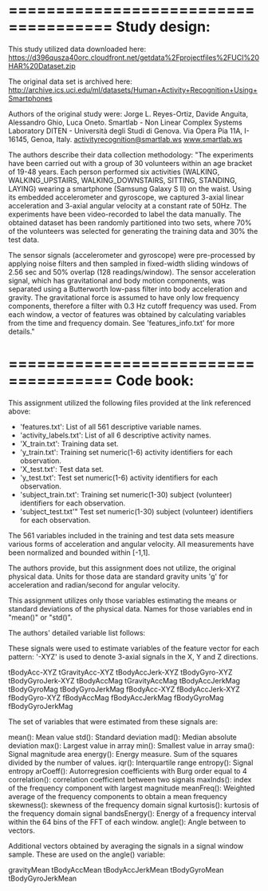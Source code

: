 =====================================
Study design:
=====================================
This study utilized data downloaded here:
https://d396qusza40orc.cloudfront.net/getdata%2Fprojectfiles%2FUCI%20HAR%20Dataset.zip

The original data set is archived here:
http://archive.ics.uci.edu/ml/datasets/Human+Activity+Recognition+Using+Smartphones

Authors of the original study were:
Jorge L. Reyes-Ortiz, Davide Anguita, Alessandro Ghio, Luca Oneto.
Smartlab - Non Linear Complex Systems Laboratory
DITEN - Università degli Studi di Genova.
Via Opera Pia 11A, I-16145, Genoa, Italy.
activityrecognition@smartlab.ws
www.smartlab.ws

The authors describe their data collection methodology:
"The experiments have been carried out with a group of 30 volunteers within an age bracket of 19-48 years. Each person performed six activities (WALKING, WALKING_UPSTAIRS, WALKING_DOWNSTAIRS, SITTING, STANDING, LAYING) wearing a smartphone (Samsung Galaxy S II) on the waist. Using its embedded accelerometer and gyroscope, we captured 3-axial linear acceleration and 3-axial angular velocity at a constant rate of 50Hz. The experiments have been video-recorded to label the data manually. The obtained dataset has been randomly partitioned into two sets, where 70% of the volunteers was selected for generating the training data and 30% the test data. 

The sensor signals (accelerometer and gyroscope) were pre-processed by applying noise filters and then sampled in fixed-width sliding windows of 2.56 sec and 50% overlap (128 readings/window). The sensor acceleration signal, which has gravitational and body motion components, was separated using a Butterworth low-pass filter into body acceleration and gravity. The gravitational force is assumed to have only low frequency components, therefore a filter with 0.3 Hz cutoff frequency was used. From each window, a vector of features was obtained by calculating variables from the time and frequency domain. See 'features_info.txt' for more details."

=====================================
Code book:
=====================================
This assignment utilized the following files provided at the link referenced above:
 - 'features.txt': List of all 561 descriptive variable names.
 - 'activity_labels.txt': List of all 6 descriptive activity names.
 - 'X_train.txt': Training data set.
 - 'y_train.txt': Training set numeric(1-6) activity identifiers for each observation.
 - 'X_test.txt': Test data set.
 - 'y_test.txt': Test set numeric(1-6) activity identifiers for each observation.
 - 'subject_train.txt': Training set numeric(1-30) subject (volunteer) identifiers for each observation.
 - 'subject_test.txt'" Test set numeric(1-30) subject (volunteer) identifiers for each observation.

The 561 variables included in the training and test data sets measure various forms of acceleration
and angular velocity. All measurements have been normalized and bounded within [-1,1]. 

The authors provide, but this assignment does not utilize, the original physical data. Units for those data are standard gravity units 'g' for acceleration and radian/second for angular velocity.

This assignment utilizes only those variables estimating the means or standard deviations of the physical data. Names for those variables end in "mean()" or "std()".

The authors' detailed variable list follows:

These signals were used to estimate variables of the feature vector for each pattern:
'-XYZ' is used to denote 3-axial signals in the X, Y and Z directions.

tBodyAcc-XYZ
tGravityAcc-XYZ
tBodyAccJerk-XYZ
tBodyGyro-XYZ
tBodyGyroJerk-XYZ
tBodyAccMag
tGravityAccMag
tBodyAccJerkMag
tBodyGyroMag
tBodyGyroJerkMag
fBodyAcc-XYZ
fBodyAccJerk-XYZ
fBodyGyro-XYZ
fBodyAccMag
fBodyAccJerkMag
fBodyGyroMag
fBodyGyroJerkMag

The set of variables that were estimated from these signals are:

mean(): Mean value
std(): Standard deviation
mad(): Median absolute deviation
max(): Largest value in array
min(): Smallest value in array
sma(): Signal magnitude area
energy(): Energy measure. Sum of the squares divided by the number of values.
iqr(): Interquartile range
entropy(): Signal entropy
arCoeff(): Autorregresion coefficients with Burg order equal to 4
correlation(): correlation coefficient between two signals
maxInds(): index of the frequency component with largest magnitude
meanFreq(): Weighted average of the frequency components to obtain a mean
frequency
skewness(): skewness of the frequency domain signal
kurtosis(): kurtosis of the frequency domain signal
bandsEnergy(): Energy of a frequency interval within the 64 bins of the FFT of
each window.
angle(): Angle between to vectors.

Additional vectors obtained by averaging the signals in a signal window sample.
These are used on the angle() variable:

gravityMean
tBodyAccMean
tBodyAccJerkMean
tBodyGyroMean
tBodyGyroJerkMean
